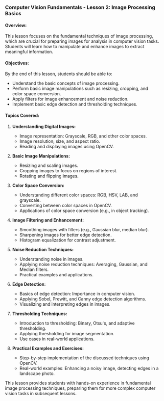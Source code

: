 ### Computer Vision Fundamentals - Lesson 2: Image Processing Basics

#### Overview:

This lesson focuses on the fundamental techniques of image processing, which are crucial for preparing images for analysis in computer vision tasks. Students will learn how to manipulate and enhance images to extract meaningful information.

#### Objectives:

By the end of this lesson, students should be able to:

- Understand the basic concepts of image processing.
- Perform basic image manipulations such as resizing, cropping, and color space conversion.
- Apply filters for image enhancement and noise reduction.
- Implement basic edge detection and thresholding techniques.

#### Topics Covered:

1. **Understanding Digital Images:**

   - Image representation: Grayscale, RGB, and other color spaces.
   - Image resolution, size, and aspect ratio.
   - Reading and displaying images using OpenCV.

2. **Basic Image Manipulations:**

   - Resizing and scaling images.
   - Cropping images to focus on regions of interest.
   - Rotating and flipping images.

3. **Color Space Conversion:**

   - Understanding different color spaces: RGB, HSV, LAB, and grayscale.
   - Converting between color spaces in OpenCV.
   - Applications of color space conversion (e.g., in object tracking).

4. **Image Filtering and Enhancement:**

   - Smoothing images with filters (e.g., Gaussian blur, median blur).
   - Sharpening images for better edge detection.
   - Histogram equalization for contrast adjustment.

5. **Noise Reduction Techniques:**

   - Understanding noise in images.
   - Applying noise reduction techniques: Averaging, Gaussian, and Median filters.
   - Practical examples and applications.

6. **Edge Detection:**

   - Basics of edge detection: Importance in computer vision.
   - Applying Sobel, Prewitt, and Canny edge detection algorithms.
   - Visualizing and interpreting edges in images.

7. **Thresholding Techniques:**

   - Introduction to thresholding: Binary, Otsu's, and adaptive thresholding.
   - Applying thresholding for image segmentation.
   - Use cases in real-world applications.

8. **Practical Examples and Exercises:**
   - Step-by-step implementation of the discussed techniques using OpenCV.
   - Real-world examples: Enhancing a noisy image, detecting edges in a landscape photo.

This lesson provides students with hands-on experience in fundamental image processing techniques, preparing them for more complex computer vision tasks in subsequent lessons.
